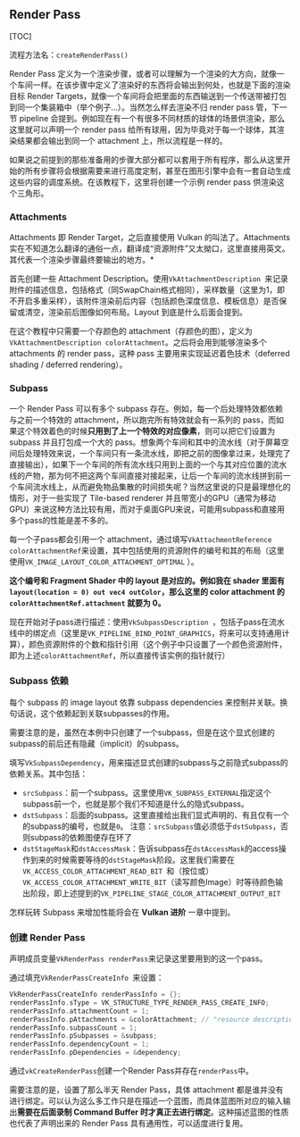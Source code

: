 ## Render Pass

[TOC]

流程方法名：`createRenderPass()`

Render Pass 定义为一个渲染步骤，或者可以理解为一个渲染的大方向，就像一个车间一样。在该步骤中定义了渲染好的东西将会输出到何处，也就是下面的渲染目标 Render Targets，就像一个车间将会把里面的东西输送到一个传送带被打包到同一个集装箱中（举个例子...）。当然怎么样去渲染不归 render pass 管，下一节 pipeline 会提到。例如现在有一个有很多不同材质的球体的场景供渲染，那么这里就可以声明一个 render pass 给所有球用，因为毕竟对于每一个球体，其渲染结果都会输出到同一个 attachment 上，所以流程是一样的。

如果说之前提到的那些准备用的步骤大部分都可以套用于所有程序，那么从这里开始的所有步骤将会根据需要来进行高度定制，甚至在图形引擎中会有一套自动生成这些内容的调度系统。在该教程下，这里将创建一个示例 render pass 供渲染这个三角形。

### Attachments

Attachments 即 Render Target，之后直接使用 Vulkan 的叫法了。Attachments 实在不知道怎么翻译的通俗一点，翻译成“资源附件”又太拗口，这里直接用英文。其代表一个渲染步骤最终要输出的地方。*

首先创建一些 Attachment Description。使用`VkAttachmentDescription `来记录附件的描述信息，包括格式（同SwapChain格式相同），采样数量（这里为1，即不开启多重采样），该附件渲染前后内容（包括颜色深度信息、模板信息）是否保留或清空，渲染前后图像如何布局。Layout 到底是什么后面会提到。

在这个教程中只需要一个存颜色的 attachment（存颜色的图），定义为 `VkAttachmentDescription colorAttachment`。之后将会用到能够渲染多个 attachments 的 render pass，这种 pass 主要用来实现延迟着色技术（deferred shading / deferred rendering）。

### Subpass

一个 Render Pass 可以有多个 subpass 存在。例如，每一个后处理特效都依赖与之前一个特效的 attachment，所以跑完所有特效就会有一系列的 pass，而如果这个特效着色的时候**只用到了上一个特效的对应像素**，则可以把它们设置为 subpass 并且打包成一个大的 pass。想象两个车间和其中的流水线（对于屏幕空间后处理特效来说，一个车间只有一条流水线，即把之前的图像拿过来，处理完了直接输出），如果下一个车间的所有流水线只用到上面的一个与其对应位置的流水线的产物，那为何不把这两个车间直接对接起来，让后一个车间的流水线拼到前一个车间流水线上，从而避免物品集散的时间损失呢？当然这里说的只是最理想化的情形，对于一些实现了 Tile-based renderer 并且带宽小的GPU（通常为移动GPU）来说这种方法比较有用，而对于桌面GPU来说，可能用subpass和直接用多个pass的性能是差不多的。

每一个子pass都会引用一个 attachment，通过填写`VkAttachmentReference colorAttachmentRef`来设置，其中包括使用的资源附件的编号和其的布局（这里使用`VK_IMAGE_LAYOUT_COLOR_ATTACHMENT_OPTIMAL` ）。

**这个编号和 Fragment Shader 中的 layout 是对应的。例如我在 shader 里面有 `layout(location = 0) out vec4 outColor`，那么这里的 color attachment 的`colorAttachmentRef.attachment` 就要为 0。**

现在开始对子pass进行描述：使用`VkSubpassDescription `，包括子pass在流水线中的绑定点（这里是`VK_PIPELINE_BIND_POINT_GRAPHICS`，将来可以支持通用计算），颜色资源附件的个数和指针引用（这个例子中只设置了一个颜色资源附件，即为上述`colorAttachmentRef`，所以直接传该实例的指针就行）

### Subpass 依赖

每个 subpass 的 image layout 依靠 subpass dependencies 来控制并关联。换句话说，这个依赖起到关联subpasses的作用。

需要注意的是，虽然在本例中只创建了一个subpass，但是在这个显式创建的subpass的前后还有隐藏（implicit）的subpass。

填写`VkSubpassDependency`，用来描述显式创建的subpass与之前隐式subpass的依赖关系。其中包括：

- `srcSubpass`：前一个subpass。这里使用`VK_SUBPASS_EXTERNAL`指定这个subpass前一个，也就是那个我们不知道是什么的隐式subpass。
- `dstSubpass`：后面的subpass。这里直接给出我们显式声明的、有且仅有一个的subpass的编号，也就是`0`。
  注意：`srcSubpass`值必须低于`dstSubpass`，否则subpass的依赖图便存在环了
- `dstStageMask`和`dstAccessMask`：告诉subpass在`dstAccessMask`的access操作到来的时候需要等待的`dstStageMask`阶段。这里我们需要在`VK_ACCESS_COLOR_ATTACHMENT_READ_BIT `和（按位或）`VK_ACCESS_COLOR_ATTACHMENT_WRITE_BIT`（读写颜色Image）时等待颜色输出阶段，即上述提到的`VK_PIPELINE_STAGE_COLOR_ATTACHMENT_OUTPUT_BIT`

怎样玩转 Subpass 来增加性能将会在 **Vulkan 进阶** 一章中提到。

### 创建 Render Pass

声明成员变量`VkRenderPass renderPass`来记录这里要用到的这一个pass。

通过填充`VkRenderPassCreateInfo `来设置：

```c++
VkRenderPassCreateInfo renderPassInfo = {};
renderPassInfo.sType = VK_STRUCTURE_TYPE_RENDER_PASS_CREATE_INFO;
renderPassInfo.attachmentCount = 1;
renderPassInfo.pAttachments = &colorAttachment; // "resource description"
renderPassInfo.subpassCount = 1;
renderPassInfo.pSubpasses = &subpass;
renderPassInfo.dependencyCount = 1;
renderPassInfo.pDependencies = &dependency;
```

通过`vkCreateRenderPass`创建一个Render Pass并存在`renderPass`中。

需要注意的是，设置了那么半天 Render Pass，具体 attachment 都是谁并没有进行绑定。可以认为这么多工作只是在描述一个蓝图，而具体蓝图所对应的输入输出**需要在后面录制 Command Buffer 时才真正去进行绑定**。这种描述蓝图的性质也代表了声明出来的 Render Pass 具有通用性，可以适度进行复用。

